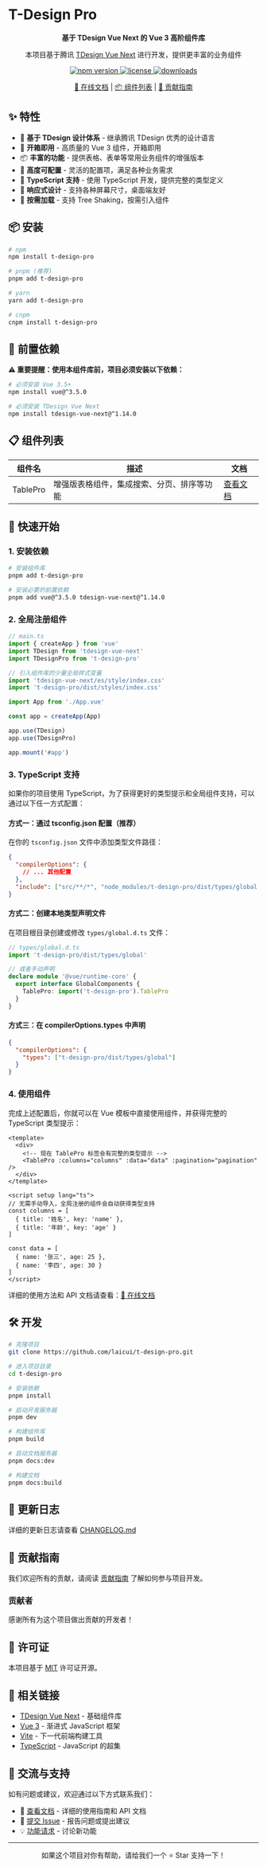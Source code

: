 # T-Design Pro

<p align="center">
  <strong>基于 TDesign Vue Next 的 Vue 3 高阶组件库</strong>
</p>

<p align="center">
  本项目基于腾讯 <a href="https://github.com/Tencent/tdesign-vue-next">TDesign Vue Next</a> 进行开发，提供更丰富的业务组件
</p>

<p align="center">
  <a href="https://www.npmjs.com/package/t-design-pro">
    <img src="https://img.shields.io/npm/v/t-design-pro.svg" alt="npm version">
  </a>
  <a href="https://github.com/laicui/t-design-pro/blob/main/LICENSE">
    <img src="https://img.shields.io/npm/l/t-design-pro.svg" alt="license">
  </a>
  <a href="https://www.npmjs.com/package/t-design-pro">
    <img src="https://img.shields.io/npm/dm/t-design-pro.svg" alt="downloads">
  </a>
</p>

<p align="center">
  <a href="https://laicui.github.io/t-design-pro/">📖 在线文档</a> |
  <a href="#组件列表">📦 组件列表</a> |
  <a href="#贡献指南">🤝 贡献指南</a>
</p>

## ✨ 特性

- 🎨 **基于 TDesign 设计体系** - 继承腾讯 TDesign 优秀的设计语言
- 🚀 **开箱即用** - 高质量的 Vue 3 组件，开箱即用
- 📦 **丰富的功能** - 提供表格、表单等常用业务组件的增强版本
- 🔧 **高度可配置** - 灵活的配置项，满足各种业务需求
- 💪 **TypeScript 支持** - 使用 TypeScript 开发，提供完整的类型定义
- 📱 **响应式设计** - 支持各种屏幕尺寸，桌面端友好
- 🎯 **按需加载** - 支持 Tree Shaking，按需引入组件

## 📦 安装

```bash
# npm
npm install t-design-pro

# pnpm (推荐)
pnpm add t-design-pro

# yarn
yarn add t-design-pro

# cnpm
cnpm install t-design-pro
```

## 🔧 前置依赖

**⚠️ 重要提醒：使用本组件库前，项目必须安装以下依赖：**

```bash
# 必须安装 Vue 3.5+
npm install vue@^3.5.0

# 必须安装 TDesign Vue Next
npm install tdesign-vue-next@^1.14.0
```

## 📋 组件列表

| 组件名   | 描述                                       | 文档                                                                   |
| -------- | ------------------------------------------ | ---------------------------------------------------------------------- |
| TablePro | 增强版表格组件，集成搜索、分页、排序等功能 | [查看文档](https://laicui.github.io/t-design-pro/components/table-pro) |

## 🚀 快速开始

### 1. 安装依赖

```bash
# 安装组件库
pnpm add t-design-pro

# 安装必要的前置依赖
pnpm add vue@^3.5.0 tdesign-vue-next@^1.14.0
```

### 2. 全局注册组件

```typescript
// main.ts
import { createApp } from 'vue'
import TDesign from 'tdesign-vue-next'
import TDesignPro from 't-design-pro'

// 引入组件库的少量全局样式变量
import 'tdesign-vue-next/es/style/index.css'
import 't-design-pro/dist/styles/index.css'

import App from './App.vue'

const app = createApp(App)

app.use(TDesign)
app.use(TDesignPro)

app.mount('#app')
```

### 3. TypeScript 支持

如果你的项目使用 TypeScript，为了获得更好的类型提示和全局组件支持，可以通过以下任一方式配置：

#### 方式一：通过 tsconfig.json 配置（推荐）

在你的 `tsconfig.json` 文件中添加类型文件路径：

```json
{
  "compilerOptions": {
    // ... 其他配置
  },
  "include": ["src/**/*", "node_modules/t-design-pro/dist/types/global.d.ts"]
}
```

#### 方式二：创建本地类型声明文件

在项目根目录创建或修改 `types/global.d.ts` 文件：

```typescript
// types/global.d.ts
import 't-design-pro/dist/types/global'

// 或者手动声明
declare module '@vue/runtime-core' {
  export interface GlobalComponents {
    TablePro: import('t-design-pro').TablePro
  }
}
```

#### 方式三：在 compilerOptions.types 中声明

```json
{
  "compilerOptions": {
    "types": ["t-design-pro/dist/types/global"]
  }
}
```

### 4. 使用组件

完成上述配置后，你就可以在 Vue 模板中直接使用组件，并获得完整的 TypeScript 类型提示：

```vue
<template>
  <div>
    <!-- 现在 TablePro 标签会有完整的类型提示 -->
    <TablePro :columns="columns" :data="data" :pagination="pagination" />
  </div>
</template>

<script setup lang="ts">
// 无需手动导入，全局注册的组件会自动获得类型支持
const columns = [
  { title: '姓名', key: 'name' },
  { title: '年龄', key: 'age' }
]

const data = [
  { name: '张三', age: 25 },
  { name: '李四', age: 30 }
]
</script>
```

详细的使用方法和 API 文档请查看：[📖 在线文档](https://laicui.github.io/t-design-pro/)

## 🛠️ 开发

```bash
# 克隆项目
git clone https://github.com/laicui/t-design-pro.git

# 进入项目目录
cd t-design-pro

# 安装依赖
pnpm install

# 启动开发服务器
pnpm dev

# 构建组件库
pnpm build

# 启动文档服务器
pnpm docs:dev

# 构建文档
pnpm docs:build
```

## 📝 更新日志

详细的更新日志请查看 [CHANGELOG.md](./CHANGELOG.md)

## 🤝 贡献指南

我们欢迎所有的贡献，请阅读 [贡献指南](./CONTRIBUTING.md) 了解如何参与项目开发。

### 贡献者

感谢所有为这个项目做出贡献的开发者！

## 📄 许可证

本项目基于 [MIT](./LICENSE) 许可证开源。

## 🔗 相关链接

- [TDesign Vue Next](https://tdesign.tencent.com/vue-next/overview) - 基础组件库
- [Vue 3](https://vuejs.org/) - 渐进式 JavaScript 框架
- [Vite](https://vitejs.dev/) - 下一代前端构建工具
- [TypeScript](https://www.typescriptlang.org/) - JavaScript 的超集

## 💬 交流与支持

如有问题或建议，欢迎通过以下方式联系我们：

- 📖 [查看文档](https://laicui.github.io/t-design-pro/) - 详细的使用指南和 API 文档
- 🐛 [提交 Issue](https://github.com/laicui/t-design-pro/issues) - 报告问题或提出建议
- 💡 [功能请求](https://github.com/laicui/t-design-pro/discussions) - 讨论新功能

---

<p align="center">
  如果这个项目对你有帮助，请给我们一个 ⭐️ Star 支持一下！
</p>
